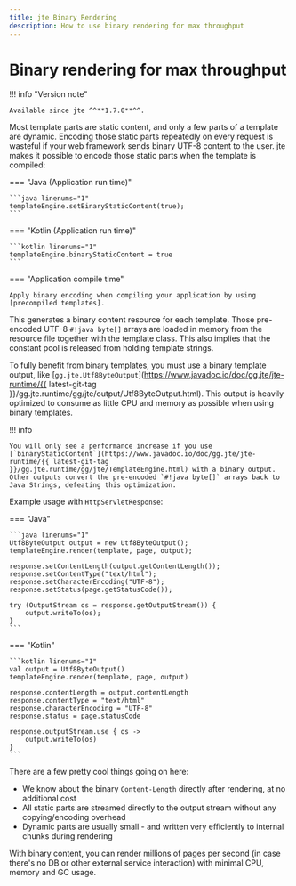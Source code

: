 ```yaml
---
title: jte Binary Rendering
description: How to use binary rendering for max throughput
---
```


# Binary rendering for max throughput

!!! info "Version note"

    Available since jte ^^**1.7.0**^^.

Most template parts are static content, and only a few parts of a template are dynamic. Encoding those static parts repeatedly on every request is wasteful if your web framework sends binary UTF-8 content to the user. jte makes it possible to encode those static parts when the template is compiled:

=== "Java (Application run time)"

    ```java linenums="1"
    templateEngine.setBinaryStaticContent(true);
    ```

=== "Kotlin (Application run time)"

    ```kotlin linenums="1"
    templateEngine.binaryStaticContent = true
    ```

=== "Application compile time"

    Apply binary encoding when compiling your application by using [precompiled templates].

This generates a binary content resource for each template. Those pre-encoded UTF-8 `#!java byte[]` arrays are loaded in memory from the resource file together with the template class. This also implies that the constant pool is released from holding template strings.

To fully benefit from binary templates, you must use a binary template output, like [`gg.jte.Utf8ByteOutput`](https://www.javadoc.io/doc/gg.jte/jte-runtime/{{ latest-git-tag }}/gg.jte.runtime/gg/jte/output/Utf8ByteOutput.html). This output is heavily optimized to consume as little CPU and memory as possible when using binary templates.

!!! info

    You will only see a performance increase if you use [`binaryStaticContent`](https://www.javadoc.io/doc/gg.jte/jte-runtime/{{ latest-git-tag }}/gg.jte.runtime/gg/jte/TemplateEngine.html) with a binary output. Other outputs convert the pre-encoded `#!java byte[]` arrays back to Java Strings, defeating this optimization.

Example usage with `HttpServletResponse`:

=== "Java"

    ```java linenums="1"
    Utf8ByteOutput output = new Utf8ByteOutput();
    templateEngine.render(template, page, output);

    response.setContentLength(output.getContentLength());
    response.setContentType("text/html");
    response.setCharacterEncoding("UTF-8");
    response.setStatus(page.getStatusCode());

    try (OutputStream os = response.getOutputStream()) {
        output.writeTo(os);
    }
    ```

=== "Kotlin"

    ```kotlin linenums="1"
    val output = Utf8ByteOutput()
    templateEngine.render(template, page, output)

    response.contentLength = output.contentLength
    response.contentType = "text/html"
    response.characterEncoding = "UTF-8"
    response.status = page.statusCode

    response.outputStream.use { os ->
        output.writeTo(os)
    }
    ```

There are a few pretty cool things going on here:

- We know about the binary `Content-Length` directly after rendering, at no additional cost
- All static parts are streamed directly to the output stream without any copying/encoding overhead
- Dynamic parts are usually small - and written very efficiently to internal chunks during rendering

With binary content, you can render millions of pages per second (in case there's no DB or other external service interaction) with minimal CPU, memory and GC usage.

[precompiled templates]: pre-compiling.md